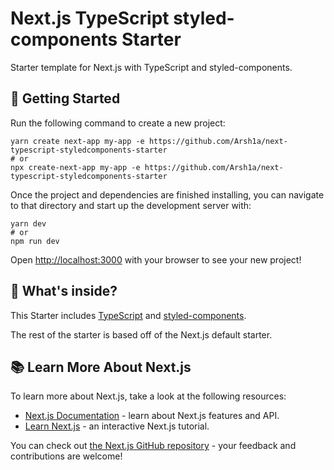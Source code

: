 # Next.js TypeScript styled-components Starter

Starter template for Next.js with TypeScript and styled-components.

## 🚀 Getting Started

Run the following command to create a new project:

```
yarn create next-app my-app -e https://github.com/Arsh1a/next-typescript-styledcomponents-starter
# or
npx create-next-app my-app -e https://github.com/Arsh1a/next-typescript-styledcomponents-starter
```

Once the project and dependencies are finished installing, you can navigate to that directory and start up the development server with:

```
yarn dev
# or
npm run dev
```

Open [http://localhost:3000](http://localhost:3000) with your browser to see your new project!

## 🧐 What's inside?

This Starter includes [TypeScript](https://www.typescriptlang.org/) and [styled-components](https://styled-components.com/).

The rest of the starter is based off of the Next.js default starter.

## 📚 Learn More About Next.js

To learn more about Next.js, take a look at the following resources:

- [Next.js Documentation](https://nextjs.org/docs) - learn about Next.js features and API.
- [Learn Next.js](https://nextjs.org/learn) - an interactive Next.js tutorial.

You can check out [the Next.js GitHub repository](https://github.com/vercel/next.js/) - your feedback and contributions are welcome!
